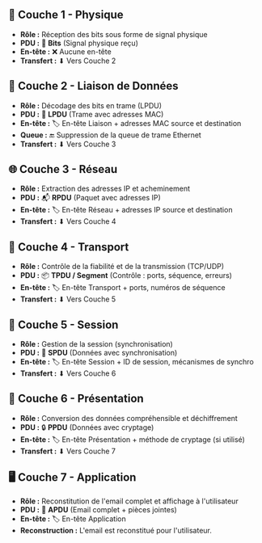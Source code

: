 ## **💾 Couche 1 - Physique**
  - **Rôle :** Réception des bits sous forme de signal physique
  - **PDU :** 🔢 **Bits** (Signal physique reçu)
  - **En-tête :** ❌ Aucune en-tête
  - **Transfert :** ⬇ Vers Couche 2


## **🔌 Couche 2 - Liaison de Données**
  - **Rôle :** Décodage des bits en trame (LPDU)
  - **PDU :** 📡 **LPDU** (Trame avec adresses MAC)
  - **En-tête :** 🏷️ En-tête Liaison + adresses MAC source et destination
  - **Queue :** 🔚 Suppression de la queue de trame Ethernet
  - **Transfert :** ⬇ Vers Couche 3


## **🌐 Couche 3 - Réseau**
  - **Rôle :** Extraction des adresses IP et acheminement
  - **PDU :** 📬 **RPDU** (Paquet avec adresses IP)
  - **En-tête :** 🏷️ En-tête Réseau + adresses IP source et destination
  - **Transfert :** ⬇ Vers Couche 4


## **🚚 Couche 4 - Transport**
  - **Rôle :** Contrôle de la fiabilité et de la transmission (TCP/UDP)
  - **PDU :** 📦 **TPDU / Segment** (Contrôle : ports, séquence, erreurs)
  - **En-tête :** 🏷️ En-tête Transport + ports, numéros de séquence
  - **Transfert :** ⬇ Vers Couche 5


## **📝 Couche 5 - Session**
  - **Rôle :** Gestion de la session (synchronisation)
  - **PDU :** 💬 **SPDU** (Données avec synchronisation)
  - **En-tête :** 🏷️ En-tête Session + ID de session, mécanismes de synchro
  - **Transfert :** ⬇ Vers Couche 6


## **🔐 Couche 6 - Présentation**
  - **Rôle :** Conversion des données compréhensible et déchiffrement
  - **PDU :** 🔒 **PPDU** (Données avec cryptage)
  - **En-tête :** 🏷️ En-tête Présentation + méthode de cryptage (si utilisé)
  - **Transfert :** ⬇ Vers Couche 7


## **🖥️ Couche 7 - Application**
  - **Rôle :** Reconstitution de l'email complet et affichage à l'utilisateur
  - **PDU :** 📧 **APDU** (Email complet + pièces jointes)
  - **En-tête :** 🏷️ En-tête Application
  - **Reconstruction :** L'email est reconstitué pour l'utilisateur.
